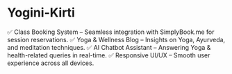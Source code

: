 # Yogini-Kirti
✅ Class Booking System – Seamless integration with SimplyBook.me for session reservations. ✅ Yoga &amp; Wellness Blog – Insights on Yoga, Ayurveda, and meditation techniques. ✅ AI Chatbot Assistant – Answering Yoga &amp; health-related queries in real-time. ✅ Responsive UI/UX – Smooth user experience across all devices.
